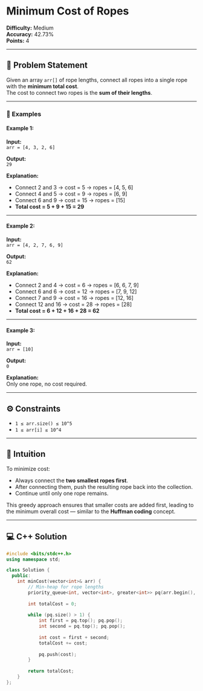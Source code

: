 # Minimum Cost of Ropes

**Difficulty:** Medium  
**Accuracy:** 42.73%  
**Points:** 4  

---

## 🧩 Problem Statement

Given an array `arr[]` of rope lengths, connect all ropes into a single rope with the **minimum total cost**.  
The cost to connect two ropes is the **sum of their lengths**.

---

### 🔹 Examples

#### Example 1:
**Input:**  
`arr = [4, 3, 2, 6]`  

**Output:**  
`29`  

**Explanation:**  
- Connect 2 and 3 → cost = 5 → ropes = [4, 5, 6]  
- Connect 4 and 5 → cost = 9 → ropes = [6, 9]  
- Connect 6 and 9 → cost = 15 → ropes = [15]  
- **Total cost = 5 + 9 + 15 = 29**

---

#### Example 2:
**Input:**  
`arr = [4, 2, 7, 6, 9]`  

**Output:**  
`62`  

**Explanation:**  
- Connect 2 and 4 → cost = 6 → ropes = [6, 6, 7, 9]  
- Connect 6 and 6 → cost = 12 → ropes = [7, 9, 12]  
- Connect 7 and 9 → cost = 16 → ropes = [12, 16]  
- Connect 12 and 16 → cost = 28 → ropes = [28]  
- **Total cost = 6 + 12 + 16 + 28 = 62**

---

#### Example 3:
**Input:**  
`arr = [10]`  

**Output:**  
`0`  

**Explanation:**  
Only one rope, no cost required.

---

## ⚙️ Constraints

- `1 ≤ arr.size() ≤ 10^5`  
- `1 ≤ arr[i] ≤ 10^4`

---

## 🧠 Intuition

To minimize cost:
- Always connect the **two smallest ropes first**.
- After connecting them, push the resulting rope back into the collection.
- Continue until only one rope remains.

This greedy approach ensures that smaller costs are added first, leading to the minimum overall cost — similar to the **Huffman coding** concept.

---

## 💻 C++ Solution

```cpp
#include <bits/stdc++.h>
using namespace std;

class Solution {
  public:
    int minCost(vector<int>& arr) {
        // Min-heap for rope lengths
        priority_queue<int, vector<int>, greater<int>> pq(arr.begin(), arr.end());
        
        int totalCost = 0;
        
        while (pq.size() > 1) {
            int first = pq.top(); pq.pop();
            int second = pq.top(); pq.pop();
            
            int cost = first + second;
            totalCost += cost;
            
            pq.push(cost);
        }
        
        return totalCost;
    }
};
